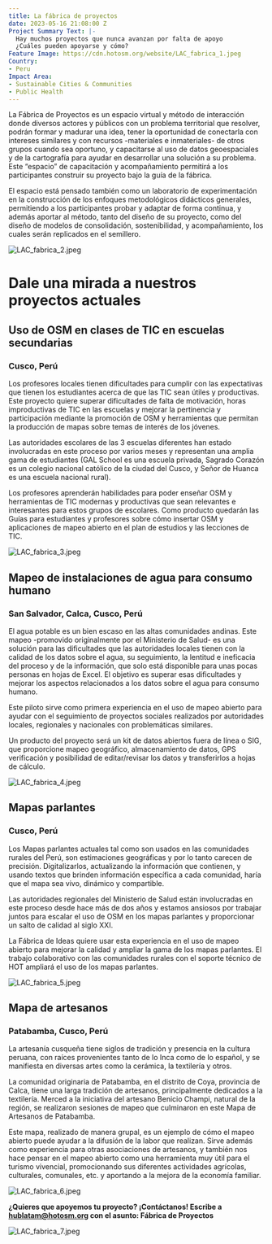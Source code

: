 ```yaml
---
title: La fábrica de proyectos
date: 2023-05-16 21:08:00 Z
Project Summary Text: |-
  Hay muchos proyectos que nunca avanzan por falta de apoyo
  ¿Cuáles pueden apoyarse y cómo?
Feature Image: https://cdn.hotosm.org/website/LAC_fabrica_1.jpeg
Country:
- Peru
Impact Area:
- Sustainable Cities & Communities
- Public Health
---
```


La Fábrica de Proyectos es un espacio virtual y método de interacción donde diversos actores y públicos con un problema territorial que resolver, podrán formar y madurar una idea, tener la oportunidad de conectarla con intereses similares y con recursos -materiales e inmateriales- de otros grupos cuando sea oportuno, y capacitarse al uso de datos geoespaciales y de la cartografía para ayudar en desarrollar una solución a su problema. Este “espacio” de capacitación y acompañamiento permitirá a los participantes construir su proyecto bajo la guía de la fábrica. 

El espacio está pensado también como un laboratorio de experimentación en la construcción de los enfoques metodológicos didácticos generales, permitiendo a los participantes probar y adaptar de forma continua, y además aportar al método, tanto del diseño de su proyecto, como del diseño de modelos de consolidación, sostenibilidad, y acompañamiento, los cuales serán replicados en el semillero. 

![LAC_fabrica_2.jpeg](https://cdn.hotosm.org/website/LAC_fabrica_2.jpeg)

# Dale una mirada a nuestros proyectos actuales

## Uso de OSM en clases de TIC en escuelas secundarias
### Cusco, Perú

Los profesores locales tienen dificultades para cumplir con las expectativas que tienen los estudiantes acerca de que las TIC sean útiles y productivas. Este proyecto quiere superar dificultades de falta de motivación, horas improductivas de TIC en las escuelas y mejorar la pertinencia y participación mediante la promoción de OSM y herramientas que permitan la producción de mapas sobre temas de interés de los jóvenes.

Las autoridades escolares de las 3 escuelas diferentes han estado involucradas en este proceso por varios meses y representan una amplia gama de estudiantes (GAL School es una escuela privada, Sagrado Corazón es un colegio nacional católico de la ciudad del Cusco, y Señor de Huanca es una escuela nacional rural).

Los profesores aprenderán habilidades para poder enseñar OSM y herramientas de TIC modernas y productivas que sean relevantes e interesantes para estos grupos de escolares. Como producto quedarán las Guías para estudiantes y profesores sobre cómo insertar OSM y aplicaciones de mapeo abierto en el plan de estudios y las lecciones de TIC.

![LAC_fabrica_3.jpeg](https://cdn.hotosm.org/website/LAC_fabrica_3.jpeg)

## Mapeo de instalaciones de agua para consumo humano
### San Salvador, Calca, Cusco, Perú

El agua potable es un bien escaso en las altas comunidades andinas. Este mapeo -promovido originalmente por el Ministerio de Salud- es una solución para las dificultades que las autoridades locales tienen con la calidad de los datos sobre el agua, su seguimiento, la lentitud e ineficacia del proceso y de la información, que solo está disponible para unas pocas personas en hojas de Excel. El objetivo es superar esas dificultades y mejorar los aspectos relacionados a los datos sobre el agua para consumo humano.

Este piloto sirve como primera experiencia en el uso de mapeo abierto para ayudar con el seguimiento de proyectos sociales realizados por autoridades locales, regionales y nacionales con problemáticas similares.

Un producto del proyecto será un kit de datos abiertos fuera de línea o SIG, que proporcione mapeo geográfico, almacenamiento de datos, GPS verificación y posibilidad de editar/revisar los datos y transferirlos a hojas de cálculo.

![LAC_fabrica_4.jpeg](https://cdn.hotosm.org/website/LAC_fabrica_4.jpeg)

## Mapas parlantes
### Cusco, Perú

Los Mapas parlantes actuales tal como son usados en las comunidades rurales del Perú, son estimaciones geográficas y por lo tanto carecen de precisión. Digitalizarlos, actualizando la información que contienen, y usando textos que brinden información específica a cada comunidad, haría que el mapa sea vivo, dinámico y compartible.

Las autoridades regionales del Ministerio de Salud están involucradas en este proceso desde hace más de dos años y estamos ansiosos por trabajar juntos para escalar el uso de OSM en los mapas parlantes y proporcionar un salto de calidad al siglo XXI.

La Fábrica de Ideas quiere usar esta experiencia en el uso de mapeo abierto para mejorar la calidad y ampliar la gama de los mapas parlantes. El trabajo colaborativo con las comunidades rurales con el soporte técnico de HOT ampliará el uso de los mapas parlantes.

![LAC_fabrica_5.jpeg](https://cdn.hotosm.org/website/LAC_fabrica_5.jpeg)

## Mapa de artesanos
### Patabamba, Cusco, Perú

La artesanía cusqueña tiene siglos de tradición y presencia en la cultura peruana, con raíces provenientes tanto de lo Inca como de lo español, y se manifiesta en diversas artes como la cerámica, la textilería y otros.

La comunidad originaria de Patabamba, en el distrito de Coya, provincia de Calca, tiene una larga tradición de artesanos, principalmente dedicados a la textilería. Merced a la iniciativa del artesano Benicio Champi, natural de la región, se realizaron sesiones de mapeo que culminaron en este Mapa de Artesanos de Patabamba.

Este mapa, realizado de manera grupal, es un ejemplo de cómo el mapeo abierto puede ayudar a la difusión de la labor que realizan. Sirve además como experiencia para otras asociaciones de artesanos, y también nos hace pensar en el mapeo abierto como una herramienta muy útil para el turismo vivencial, promocionando sus diferentes actividades agrícolas, culturales, comunales, etc. y aportando a la mejora de la economía familiar.

![LAC_fabrica_6.jpeg](https://cdn.hotosm.org/website/LAC_fabrica_6.jpeg)

**¿Quieres que apoyemos tu proyecto?
¡Contáctanos!
Escribe a [hublatam@hotosm.org](hublatam@hotosm.org) con el asunto:
Fábrica de Proyectos**

![LAC_fabrica_7.jpeg](https://cdn.hotosm.org/website/LAC_fabrica_7.jpeg)